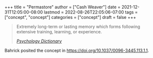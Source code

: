 +++
title = "Permastore"
author = ["Cash Weaver"]
date = 2021-12-31T12:05:00-08:00
lastmod = 2022-08-26T22:05:06-07:00
tags = ["concept", "concept"]
categories = ["concept"]
draft = false
+++

> Extremely long-term or lasting memory which forms following extensive training, learning, or experience.
>
> _[Psychology Dictionary](https://psychologydictionary.org/permastore/)_

Bahrick posited the concept in https://doi.org/10.1037/0096-3445.113.1.1.
